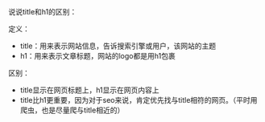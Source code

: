 说说title和h1的区别：

定义：

- title：用来表示网站信息，告诉搜索引擎或用户，该网站的主题
- h1：用来表示文章标题，网站的logo都是用h1包裹

区别：

- title显示在网页标题上，h1显示在网页内容上
- title比h1更重要，因为对于seo来说，肯定优先找与title相符的网页。（平时用爬虫，也是尽量爬与title相近的）

